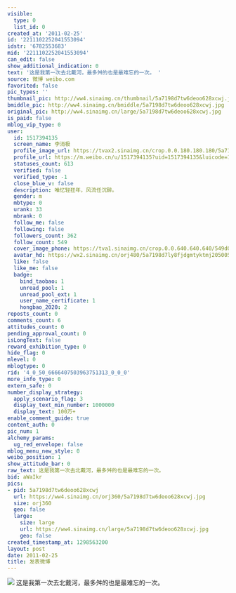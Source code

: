 ```yaml
---
visible:
  type: 0
  list_id: 0
created_at: '2011-02-25'
id: '2211102252041553094'
idstr: '6782553683'
mid: '2211102252041553094'
can_edit: false
show_additional_indication: 0
text: '这是我第一次去北戴河，最多舛的也是最难忘的一次。 '
source: 微博 weibo.com
favorited: false
pic_types: ''
thumbnail_pic: http://ww4.sinaimg.cn/thumbnail/5a7198d7tw6deoo628xcwj.jpg
bmiddle_pic: http://ww4.sinaimg.cn/bmiddle/5a7198d7tw6deoo628xcwj.jpg
original_pic: http://ww4.sinaimg.cn/large/5a7198d7tw6deoo628xcwj.jpg
is_paid: false
mblog_vip_type: 0
user:
  id: 1517394135
  screen_name: 李消极
  profile_image_url: https://tvax2.sinaimg.cn/crop.0.0.180.180.180/5a7198d7ly8fjdgmtyktmj20500500so.jpg?KID=imgbed,tva&Expires=1606400277&ssig=8uctJmRfU4
  profile_url: https://m.weibo.cn/u/1517394135?uid=1517394135&luicode=10000011&lfid=2304131517394135_-_WEIBO_SECOND_PROFILE_WEIBO
  statuses_count: 613
  verified: false
  verified_type: -1
  close_blue_v: false
  description: 唯忆轻狂年，风流任沉醉。
  gender: m
  mbtype: 0
  urank: 33
  mbrank: 0
  follow_me: false
  following: false
  followers_count: 362
  follow_count: 549
  cover_image_phone: https://tva1.sinaimg.cn/crop.0.0.640.640.640/549d0121tw1egm1kjly3jj20hs0hsq4f.jpg
  avatar_hd: https://wx2.sinaimg.cn/orj480/5a7198d7ly8fjdgmtyktmj20500500so.jpg
  like: false
  like_me: false
  badge:
    bind_taobao: 1
    unread_pool: 1
    unread_pool_ext: 1
    user_name_certificate: 1
    hongbao_2020: 2
reposts_count: 0
comments_count: 6
attitudes_count: 0
pending_approval_count: 0
isLongText: false
reward_exhibition_type: 0
hide_flag: 0
mlevel: 0
mblogtype: 0
rid: '4_0_50_6666407503963751313_0_0_0'
more_info_type: 0
extern_safe: 0
number_display_strategy:
  apply_scenario_flag: 3
  display_text_min_number: 1000000
  display_text: 100万+
enable_comment_guide: true
content_auth: 0
pic_num: 1
alchemy_params:
  ug_red_envelope: false
mblog_menu_new_style: 0
weibo_position: 1
show_attitude_bar: 0
raw_text: 这是我第一次去北戴河，最多舛的也是最难忘的一次。 ​​​
bid: aWaIkr
pics:
- pid: 5a7198d7tw6deoo628xcwj
  url: https://ww4.sinaimg.cn/orj360/5a7198d7tw6deoo628xcwj.jpg
  size: orj360
  geo: false
  large:
    size: large
    url: https://ww4.sinaimg.cn/large/5a7198d7tw6deoo628xcwj.jpg
    geo: false
created_timestamp_at: 1298563200
layout: post
date: 2011-02-25
title: 发表微博
---
```


![](http://ww4.sinaimg.cn/large/5a7198d7tw6deoo628xcwj.jpg)
这是我第一次去北戴河，最多舛的也是最难忘的一次。 
